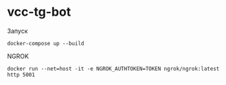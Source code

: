 # vcc-tg-bot

Запуск
```shell
docker-compose up --build
```

NGROK
```shell
docker run --net=host -it -e NGROK_AUTHTOKEN=TOKEN ngrok/ngrok:latest http 5001
```